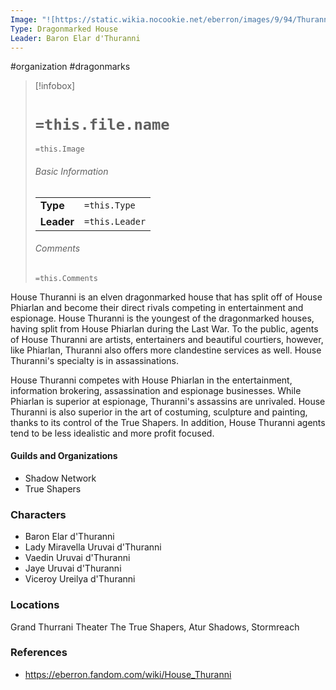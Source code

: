 ```yaml
---
Image: "![https://static.wikia.nocookie.net/eberron/images/9/94/Thuranni1.jpg/revision/latest?cb=20140703163344|250](https://static.wikia.nocookie.net/eberron/images/9/94/Thuranni1.jpg/revision/latest?cb=20140703163344)"
Type: Dragonmarked House
Leader: Baron Elar d'Thuranni
---
```

 #organization #dragonmarks 

> [!infobox]
> # `=this.file.name`
> `=this.Image`
> ###### Basic Information
> |  |  |
> | ---- | ---- |
> | **Type** | `=this.Type` |
> | **Leader** | `=this.Leader` |
> ###### Comments
> `=this.Comments`

House Thuranni is an elven dragonmarked house that has split off of House Phiarlan and become their direct rivals competing in entertainment and espionage. House Thuranni is the youngest of the dragonmarked houses, having split from House Phiarlan during the Last War. To the public, agents of House Thuranni are artists, entertainers and beautiful courtiers, however, like Phiarlan, Thuranni also offers more clandestine services as well. House Thuranni's specialty is in assassinations.

House Thuranni competes with House Phiarlan in the entertainment, information brokering, assassination and espionage businesses. While Phiarlan is superior at espionage, Thuranni's assassins are unrivaled. House Thuranni is also superior in the art of costuming, sculpture and painting, thanks to its control of the True Shapers. In addition, House Thuranni agents tend to be less idealistic and more profit focused.

#### Guilds and Organizations

* Shadow Network
* True Shapers

### Characters

* Baron Elar d'Thuranni
* Lady Miravella Uruvai d'Thuranni
* Vaedin Uruvai d'Thuranni
* Jaye Uruvai d'Thuranni
* Viceroy Ureilya d'Thuranni

### Locations

Grand Thurrani Theater
The True Shapers, Atur
Shadows, Stormreach

### References

* https://eberron.fandom.com/wiki/House_Thuranni
